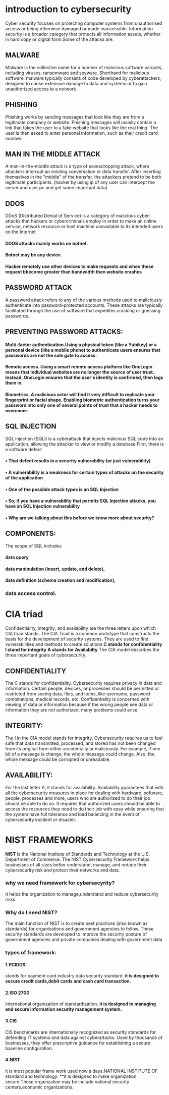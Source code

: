 # introduction to cybersecurity
Cyber security focuses on protecting computer systems from unauthorised access or being otherwise damaged or made inaccessible. Information security is a broader category that protects all information assets, whether in hard copy or digital form.Some of the attacks are:
## MALWARE
Malware is the collective name for a number of malicious software variants, including viruses, ransomware and spyware. Shorthand for malicious software, malware typically consists of code developed by cyberattackers, designed to cause extensive damage to data and systems or to gain unauthorized access to a network.
## PHISHING
Phishing works by sending messages that look like they are from a legitimate company or website. Phishing messages will usually contain a link that takes the user to a fake website that looks like the real thing. The user is then asked to enter personal information, such as their credit card number.
## MAN IN THE MIDDLE ATTACK
A man-in-the-middle attack is a type of eavesdropping attack, where attackers interrupt an existing conversation or data transfer. After inserting themselves in the "middle" of the transfer, the attackers pretend to be both legitimate participants.
(hacker by using ip of any user can intercept the server and user pc and get some important data)
## DDOS
DDoS (Distributed Denial of Service) is a category of malicious cyber-attacks that hackers or cybercriminals employ in order to make an online service, network resource or host machine unavailable to its intended users on the Internet
#### DDOS attacks mainly works on botnet.
#### Botnet may be any device.
#### Hacker remotely use other devices to make requests and when these request bbecome greater than bandwidth then website crashes
## PASSWORD ATTACK
A password attack refers to any of the various methods used to maliciously authenticate into password-protected accounts. These attacks are typically facilitated through the use of software that expedites cracking or guessing passwords.
## PREVENTING PASSWORD ATTACKS:
#### Multi-factor authentication.Using a physical token (like a Yubikey) or a personal device (like a mobile phone) to authenticate users ensures that passwords are not the sole gate to access.
#### Remote access. Using a smart remote access platform like OneLogin means that individual websites are no longer the source of user trust. Instead, OneLogin ensures that the user's identity is confirmed, then logs them in.
#### Biometrics. A malicious actor will find it very difficult to replicate your fingerprint or facial shape. Enabling biometric authentication turns your password into only one of several points of trust that a hacker needs to overcome.
## SQL INJECTION
SQL injection (SQLi) is a cyberattack that injects malicious SQL code into an application, allowing the attacker to view or modify a database
First, there is a software defect
#### • That defect results in a security vulnerability (or just vulnerability)
#### • A vulnerability is a weakness for certain types of attacks on the security of the application
#### • One of the possible attack types is an SQL Injection
#### • So, if you have a vulnerability that permits SQL Injection attacks, you have an SQL Injection vulnerability
#### • Why are we talking about this before we know more about security?
## COMPONENTS:
The scope of SQL includes
#### data query
#### data manipulation (insert, update, and delete),
#### data definition (schema creation and modification), 
### data access control.
# CIA triad
Confidentiality, integrity, and availability are the three letters upon which CIA triad stands. The CIA Triad is a common prototype that constructs the basis for the development of security systems. They are used to find vulnerabilities and methods to create solutions
**C stands for confidentiality**
**I stand for integrity**
**A stands for Availabilty**
The CIA model describes the three important goals of cybersecurity.
## CONFIDENTIALITY
The C stands for
confidentiality. Cybersecurity requires privacy in data and information. Certain people, devices,
or processes should be permitted or restricted from seeing data, files, and items, like username,
password combinations, medical records, etc. Confidentiality is concerned with viewing of data
or information because if the wrong people see data or information they are not authorized,
many problems could arise.
## INTEGRITY:
The I in the CIA model stands for integrity. Cybersecurity requires us to feel safe that data
transmitted, processed, and stored has not been changed from its original form either
accidentally or maliciously. For example, if one bit of a message is change, the whole message
could change. Also, the whole message could be corrupted or unreadable.
## AVAILABILITY:
For the last letter A, it stands for availability. Availability guarantees that with all the
cybersecurity measures in place for dealing with hardware, software, people, processes and
more, users who are authorized to do their job should be able to do so. It requires that authorized
users should be able to access the resources they need to do their job with easy while ensuring
that the system have full tolerance and load balancing in the event of cybersecurity incident or
disaster.
# NIST FRAMEWORKS
**NIST**
is the National Institute of Standards and Technology at the U.S. Department of Commerce. The NIST Cybersecurity Framework helps businesses of all sizes better understand, manage, and reduce their cybersecurity risk and protect their networks and data.
### why we need framework for cybersecyrity?
It helps the organization to manage,understand and reduce cybersecurity risks.
### Why do I need NIST?
The main function of NIST is to create best practices (also known as standards) for organizations and government agencies to follow. These security standards are developed to improve the security posture of government agencies and private companies dealing with government data
### types of framework:
#### 1.PCIDDS:
stands for payment card industry data security standard. **it is designed to secure credit cards,debit cards and cash card transaction.**
#### 2.ISO 2700
international organization of standardization. **it is designed to managing and secure information security management system.**
#### 3.CIS
CIS benchmarks are internationally recognized as security standards for defending IT systems and data against cyberattacks. Used by thousands of businesses, they offer prescriptive guidance for establishing a secure baseline configuration.
#### 4.NIST
it is most popular frame work used now a days.NATIONAL INSTITUTE OF standard and technology.
**it is designed to make organization secure.These organization may be include national security centers,economic organizations.
